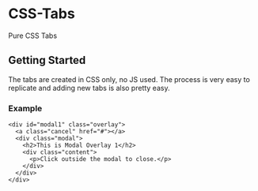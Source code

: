 # CSS-Tabs
Pure CSS Tabs

## Getting Started

The tabs are created in CSS only, no JS used. The process is very easy to replicate and adding new tabs is also pretty easy. 

### Example 
```
<div id="modal1" class="overlay">
  <a class="cancel" href="#"></a>
  <div class="modal">
    <h2>This is Modal Overlay 1</h2>
    <div class="content">
      <p>Click outside the modal to close.</p>
    </div>
  </div>
</div>
```
